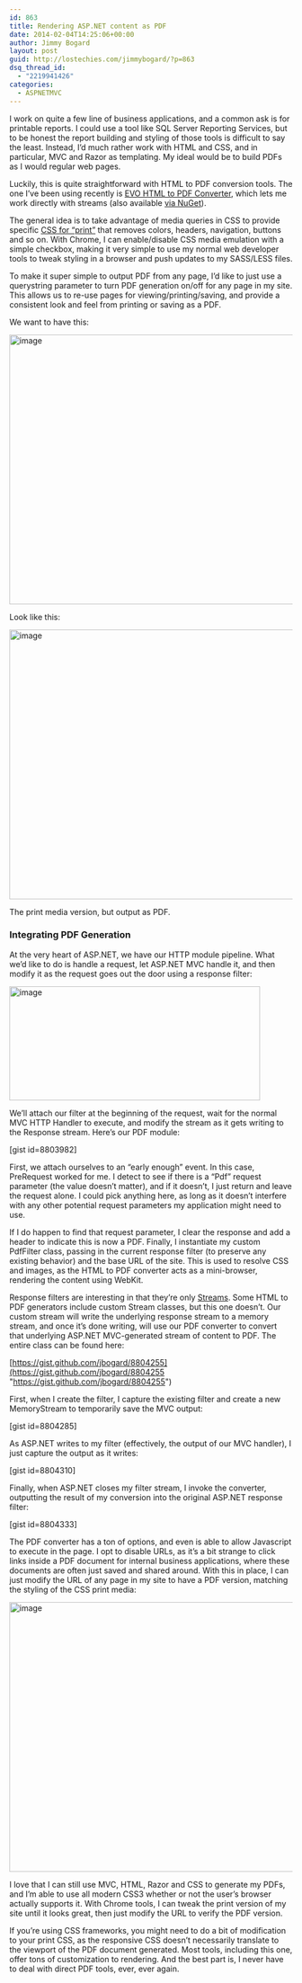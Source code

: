 ```yaml
---
id: 863
title: Rendering ASP.NET content as PDF
date: 2014-02-04T14:25:06+00:00
author: Jimmy Bogard
layout: post
guid: http://lostechies.com/jimmybogard/?p=863
dsq_thread_id:
  - "2219941426"
categories:
  - ASPNETMVC
---
```

I work on quite a few line of business applications, and a common ask is for printable reports. I could use a tool like SQL Server Reporting Services, but to be honest the report building and styling of those tools is difficult to say the least. Instead, I’d much rather work with HTML and CSS, and in particular, MVC and Razor as templating. My ideal would be to build PDFs as I would regular web pages.

Luckily, this is quite straightforward with HTML to PDF conversion tools. The one I’ve been using recently is [EVO HTML to PDF Converter](http://www.evopdf.com/), which lets me work directly with streams (also available [via NuGet](http://www.nuget.org/packages/EvoPDF)).

The general idea is to take advantage of media queries in CSS to provide specific [CSS for “print”](https://developer.mozilla.org/en-US/docs/Web/CSS/@media) that removes colors, headers, navigation, buttons and so on. With Chrome, I can enable/disable CSS media emulation with a simple checkbox, making it very simple to use my normal web developer tools to tweak styling in a browser and push updates to my SASS/LESS files.

To make it super simple to output PDF from any page, I’d like to just use a querystring parameter to turn PDF generation on/off for any page in my site. This allows us to re-use pages for viewing/printing/saving, and provide a consistent look and feel from printing or saving as a PDF.

We want to have this:

[<img style="border-top: 0px;border-right: 0px;border-bottom: 0px;padding-top: 0px;padding-left: 0px;border-left: 0px;padding-right: 0px" border="0" alt="image" src="http://lostechies.com/jimmybogard/files/2014/02/image_thumb.png" width="530" height="480" />](http://lostechies.com/jimmybogard/files/2014/02/image.png)

Look like this:

[<img style="border-top: 0px;border-right: 0px;border-bottom: 0px;padding-top: 0px;padding-left: 0px;border-left: 0px;padding-right: 0px" border="0" alt="image" src="http://lostechies.com/jimmybogard/files/2014/02/image_thumb1.png" width="530" height="480" />](http://lostechies.com/jimmybogard/files/2014/02/image1.png)

The print media version, but output as PDF.

### 

### Integrating PDF Generation

At the very heart of ASP.NET, we have our HTTP module pipeline. What we’d like to do is handle a request, let ASP.NET MVC handle it, and then modify it as the request goes out the door using a response filter:

[<img style="border-top: 0px;border-right: 0px;border-bottom: 0px;padding-top: 0px;padding-left: 0px;border-left: 0px;padding-right: 0px" border="0" alt="image" src="http://lostechies.com/jimmybogard/files/2014/02/image_thumb2.png" width="446" height="203" />](http://lostechies.com/jimmybogard/files/2014/02/image2.png)

We’ll attach our filter at the beginning of the request, wait for the normal MVC HTTP Handler to execute, and modify the stream as it gets writing to the Response stream. Here’s our PDF module:

[gist id=8803982]

First, we attach ourselves to an “early enough” event. In this case, PreRequest worked for me. I detect to see if there is a “Pdf” request parameter (the value doesn’t matter), and if it doesn’t, I just return and leave the request alone. I could pick anything here, as long as it doesn’t interfere with any other potential request parameters my application might need to use.

If I do happen to find that request parameter, I clear the response and add a header to indicate this is now a PDF. Finally, I instantiate my custom PdfFilter class, passing in the current response filter (to preserve any existing behavior) and the base URL of the site. This is used to resolve CSS and images, as the HTML to PDF converter acts as a mini-browser, rendering the content using WebKit.

Response filters are interesting in that they’re only [Streams](http://msdn.microsoft.com/en-us/library/system.io.stream(v=vs.110).aspx). Some HTML to PDF generators include custom Stream classes, but this one doesn’t. Our custom stream will write the underlying response stream to a memory stream, and once it’s done writing, will use our PDF converter to convert that underlying ASP.NET MVC-generated stream of content to PDF. The entire class can be found here: 

[https://gist.github.com/jbogard/8804255](https://gist.github.com/jbogard/8804255 "https://gist.github.com/jbogard/8804255")

First, when I create the filter, I capture the existing filter and create a new MemoryStream to temporarily save the MVC output:

[gist id=8804285]

As ASP.NET writes to my filter (effectively, the output of our MVC handler), I just capture the output as it writes:

[gist id=8804310]

Finally, when ASP.NET closes my filter stream, I invoke the converter, outputting the result of my conversion into the original ASP.NET response filter:

[gist id=8804333]

The PDF converter has a ton of options, and even is able to allow Javascript to execute in the page. I opt to disable URLs, as it’s a bit strange to click links inside a PDF document for internal business applications, where these documents are often just saved and shared around. With this in place, I can just modify the URL of any page in my site to have a PDF version, matching the styling of the CSS print media:

[<img style="border-top: 0px;border-right: 0px;border-bottom: 0px;padding-top: 0px;padding-left: 0px;border-left: 0px;padding-right: 0px" border="0" alt="image" src="http://lostechies.com/jimmybogard/files/2014/02/image_thumb3.png" width="530" height="480" />](http://lostechies.com/jimmybogard/files/2014/02/image3.png)

I love that I can still use MVC, HTML, Razor and CSS to generate my PDFs, and I’m able to use all modern CSS3 whether or not the user’s browser actually supports it. With Chrome tools, I can tweak the print version of my site until it looks great, then just modify the URL to verify the PDF version.

If you’re using CSS frameworks, you might need to do a bit of modification to your print CSS, as the responsive CSS doesn’t necessarily translate to the viewport of the PDF document generated. Most tools, including this one, offer tons of customization to rendering. And the best part is, I never have to deal with direct PDF tools, ever, ever again.